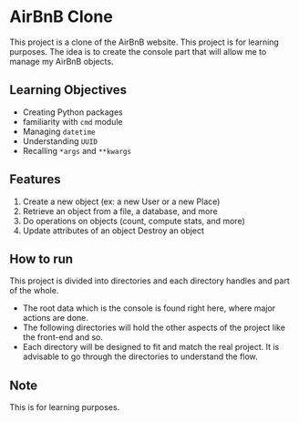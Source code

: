 # AirBnB Clone
This project is a clone of the AirBnB website. This project is for learning purposes. The idea is to create the console part that will allow me to manage my AirBnB objects. 

## Learning Objectives
* Creating Python packages
* familiarity with `cmd` module
* Managing `datetime`
* Understanding `UUID`
* Recalling `*args` and `**kwargs`

## Features
1. Create a new object (ex: a new User or a new Place)
2. Retrieve an object from a file, a database, and more
3. Do operations on objects (count, compute stats, and more)
4. Update attributes of an object
Destroy an object

## How to run
This project is divided into directories and each directory handles and part of the whole.
* The root data which is the console is found right here, where major actions are done.
* The following directories will hold the other aspects of the project like the front-end and so.
* Each directory will be designed to fit and match the real project.
It is advisable to go through the directories to understand the flow.

## Note
This is for learning purposes.